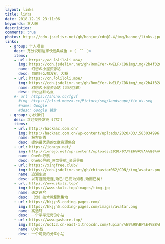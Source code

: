```yaml
---
layout: links
title: links
date: 2018-12-19 23:11:06
keywords: 友人帐
description: 
comments: true
photos: https://cdn.jsdelivr.net/gh/honjun/cdn@1.4/img/banner/links.jpg
links:
  - group: 个人项目
    desc: 充分说明这家伙是条咸鱼 < (￣︶￣)>
    items:
    - url: https://od.loliloli.moe/
      img: https://cdn.jsdelivr.net/gh/RomEYer-AwELF/CDNimg/img/2b4f328c10d3c26595f91d363c90e521cd5444db.png@518w_1e_1c.png
      name: 幻想の小屋资源站
      desc: 目前什么都没有，大概
    - url: https://cn.loliloli.moe/
      img: https://cdn.jsdelivr.net/gh/RomEYer-AwELF/CDNimg/img/2b4f328c10d3c26595f91d363c90e521cd5444db.png@518w_1e_1c.png
      name: 幻想の小屋资源站（世纪互联）
      desc: 世纪互联站点
    #- url: https://shino.cc/fgvf
      #img: https://cloud.moezx.cc/Picture/svg/landscape/fields.svg
      #name: Google
      #desc: Google 镜像
  - group: 小伙伴们
    desc: 欢迎交换友链 ꉂ(ˊᗜˋ)
    items:
    - url: http://hackmac.com.cn/
      img: http://hackmac.com.cn/wp-content/uploads/2020/03/1583034996-a8daca5d1007f2f.png
      name: 极客新秀
      desc: 提供最优质的文章资源集合
    - url: https://ionego.net/
      img: http://ionego.net/wp-content/uploads/2020/07/%E6%9C%AA%E6%A0%87%E9%A2%98-1-02.png
      name: OneGo导航
      desc: OneGo导航_网盘导航_资源导航
    - url: https://xingfree.club/
      img: https://cdn.jsdelivr.net/gh/chinastar062/CDN//img/avatar.png
      name: 追溯尘迹
      desc: 以有涯随无涯,殆已!已而为知者,殆而已矣!
    - url: https://www.skxlz.top/
      img: https://www.skxlz.top/images/timg.jpg
      name: 道之遠兮
      desc: （伪）技术教程聚集地
    - url: https://hkjyh5.coding-pages.com/
      img: https://hkjyh5.coding-pages.com/images/avatar.png
      name: 高浩轩
      desc: 一个平平无奇的小站
    - url: https://www.gwshare.top/
      img: https://ud123.cn-east-1.tropcdn.com/tupian/%E9%98%BF%E4%B8%BD%E5%A1%94%20%E6%88%98%E6%96%97%E5%A4%A9%E4%BD%BF4k%E5%A3%81%E7%BA%B8.jpg
      name: UD小栈
      desc: 一个可爱的分享小站
---
```



